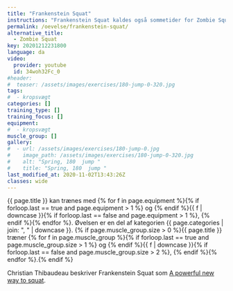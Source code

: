 ```yaml
---
title: "Frankenstein Squat"
instructions: "Frankenstein Squat kaldes også sommetider for Zombie Squat."
permalink: /oevelse/frankenstein-squat/
alternative_title:
  - Zombie Squat
key: 20201212231800
language: da
video:
  provider: youtube
  id: 34woh32Fc_0
#header:
#  teaser: /assets/images/exercises/180-jump-0-320.jpg
tags:
#  - kropsvægt
categories: []
training_type: []
training_focus: []
equipment:
#  - kropsvægt
muscle_group: []
gallery:
#  - url: /assets/images/exercises/180-jump-0.jpg
#    image_path: /assets/images/exercises/180-jump-0-320.jpg
#    alt: "Spring, 180  jump "
#    title: "Spring, 180  jump "
last_modified_at: 2020-11-02T13:43:26Z
classes: wide
---
```


{{ page.title }} kan trænes med {% for f in page.equipment %}{% if forloop.last == true and page.equipment > 1 %} og {% endif %}{{ f | downcase  }}{% if forloop.last == false and page.equipment > 1 %}, {% endif %}{% endfor %}. Øvelsen er en del af kategorien {{ page.categories | join: ", " | downcase }}. {% if page.muscle_group.size > 0 %}{{ page.title }} træner {% for f in page.muscle_group %}{% if forloop.last == true and page.muscle_group.size > 1 %} og {% endif %}{{ f | downcase }}{% if forloop.last == false and page.muscle_group.size > 2 %}, {% endif %}{% endfor %}.{% endif %}

Christian Thibaudeau beskriver Frankenstein Squat som [A powerful new way to squat](https://www.t-nation.com/training/a-powerful-new-way-to-squat).
